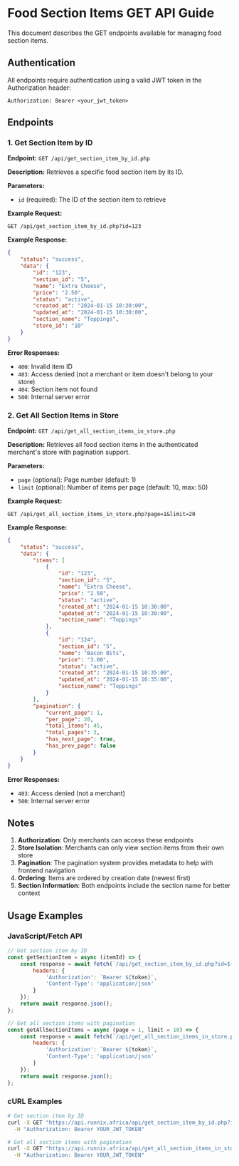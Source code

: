 # Food Section Items GET API Guide

This document describes the GET endpoints available for managing food section items.

## Authentication

All endpoints require authentication using a valid JWT token in the Authorization header:
```
Authorization: Bearer <your_jwt_token>
```

## Endpoints

### 1. Get Section Item by ID

**Endpoint:** `GET /api/get_section_item_by_id.php`

**Description:** Retrieves a specific food section item by its ID.

**Parameters:**
- `id` (required): The ID of the section item to retrieve

**Example Request:**
```
GET /api/get_section_item_by_id.php?id=123
```

**Example Response:**
```json
{
    "status": "success",
    "data": {
        "id": "123",
        "section_id": "5",
        "name": "Extra Cheese",
        "price": "2.50",
        "status": "active",
        "created_at": "2024-01-15 10:30:00",
        "updated_at": "2024-01-15 10:30:00",
        "section_name": "Toppings",
        "store_id": "10"
    }
}
```

**Error Responses:**
- `400`: Invalid item ID
- `403`: Access denied (not a merchant or item doesn't belong to your store)
- `404`: Section item not found
- `500`: Internal server error

### 2. Get All Section Items in Store

**Endpoint:** `GET /api/get_all_section_items_in_store.php`

**Description:** Retrieves all food section items in the authenticated merchant's store with pagination support.

**Parameters:**
- `page` (optional): Page number (default: 1)
- `limit` (optional): Number of items per page (default: 10, max: 50)

**Example Request:**
```
GET /api/get_all_section_items_in_store.php?page=1&limit=20
```

**Example Response:**
```json
{
    "status": "success",
    "data": {
        "items": [
            {
                "id": "123",
                "section_id": "5",
                "name": "Extra Cheese",
                "price": "2.50",
                "status": "active",
                "created_at": "2024-01-15 10:30:00",
                "updated_at": "2024-01-15 10:30:00",
                "section_name": "Toppings"
            },
            {
                "id": "124",
                "section_id": "5",
                "name": "Bacon Bits",
                "price": "3.00",
                "status": "active",
                "created_at": "2024-01-15 10:35:00",
                "updated_at": "2024-01-15 10:35:00",
                "section_name": "Toppings"
            }
        ],
        "pagination": {
            "current_page": 1,
            "per_page": 20,
            "total_items": 45,
            "total_pages": 3,
            "has_next_page": true,
            "has_prev_page": false
        }
    }
}
```

**Error Responses:**
- `403`: Access denied (not a merchant)
- `500`: Internal server error

## Notes

1. **Authorization**: Only merchants can access these endpoints
2. **Store Isolation**: Merchants can only view section items from their own store
3. **Pagination**: The pagination system provides metadata to help with frontend navigation
4. **Ordering**: Items are ordered by creation date (newest first)
5. **Section Information**: Both endpoints include the section name for better context

## Usage Examples

### JavaScript/Fetch API

```javascript
// Get section item by ID
const getSectionItem = async (itemId) => {
    const response = await fetch(`/api/get_section_item_by_id.php?id=${itemId}`, {
        headers: {
            'Authorization': `Bearer ${token}`,
            'Content-Type': 'application/json'
        }
    });
    return await response.json();
};

// Get all section items with pagination
const getAllSectionItems = async (page = 1, limit = 10) => {
    const response = await fetch(`/api/get_all_section_items_in_store.php?page=${page}&limit=${limit}`, {
        headers: {
            'Authorization': `Bearer ${token}`,
            'Content-Type': 'application/json'
        }
    });
    return await response.json();
};
```

### cURL Examples

```bash
# Get section item by ID
curl -X GET "https://api.runnix.africa/api/get_section_item_by_id.php?id=123" \
  -H "Authorization: Bearer YOUR_JWT_TOKEN"

# Get all section items with pagination
curl -X GET "https://api.runnix.africa/api/get_all_section_items_in_store.php?page=1&limit=20" \
  -H "Authorization: Bearer YOUR_JWT_TOKEN"
```
